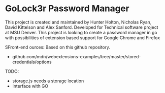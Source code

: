 # GoLock3r Password Manager
This project is created and maintained by Hunter Holton, Nicholas Ryan, David Kittelson and Alex Sanford. Developed for Technical software project at MSU Denver. This project is looking to create a password manager in go with possibilities of extension based support for Google Chrome and Firefox

SFront-end ources:
Based on this github repository.
- github.com/mdn/webextensions-examples/tree/master/stored-credentials/options

TODO:
- storage.js needs a storage location
- Interface with GO
